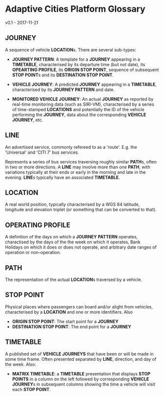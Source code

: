 Adaptive Cities Platform Glossary
=================================

v0.1 - 2017-11-21

JOURNEY
-------

A sequence of vehicle **LOCATION**s. There are several sub-types:

* **JOURNEY PATTERN**: A template for a **JOURNEY** appearing in a
**TIMETABLE**, characterised by its departure time (but _not_ date), its
**OPEARTING PROFILE**, its **ORIGIN STOP POINT**, sequence of subsequent
**STOP POINT**s and its **DESTINATION STOP POINT**.

* **VEHICLE JOURNEY**: A predicted **JOURNEY** appearing in a
**TIMETABLE**, characterised by its **JOURNEY PATTERN** and date.

* **MONITORED VEHICLE JOURNEY**: An actual **JOURNEY** as reported by
real-time monitoring data (such as SIRI-VM), characterised by a series
of time-stamped **LOCATIONS** and potentially the ID of the vehicle
performing the **JOURNEY**, data about the corresponding **VEHICLE
JOURNEY**, etc.

LINE
----

An advertised service, commonly refereed to as a 'route'. E.g. the
'Universal' and 'CITI 7' bus services.

Represents a series of bus services traversing roughly similar
**PATH**s, often in two or more directions. A **LINE** may involve more
than one **PATH**, with  variations typically at their ends or early in
the morning and late in the evening. **LINE**s typically have an
associated **TIMETABLE**.

LOCATION
--------

A real world position, typically characterised by a WGS 84 latitude,
longitude and elevation triplet (or something that can be converted to
that).

OPERATING PROFILE
-----------------

A definition of the days on which a **JOURNEY PATTERN** operates,
charactised by the days of the the week on which it operates, Bank
Holidays on which it does or does not operate, and arbitrary date ranges
of operation or non-operation.

PATH
----

The representation of the actual **LOCATION**s traversed by a vehicle.

STOP POINT
----------

Physical places where passengers can board and/or alight from
vehicles, characterised by a **LOCATION** and one or more identifiers.
Also

* **ORIGIN STOP POINT**: The start point for a **JOURNEY**
* **DESTINATION STOP POINT**: The end point for a **JOURNEY**

TIMETABLE
---------

A published set of **VEHICLE JOURNEYS** that have been or will be made
in some time frame. Often presented separated by **LINE**, direction,
and day of the week. Also:

* **MATRIX TIMETABLE**: a **TIMETABLE** presentation that displays
**STOP POINTS** in a column on the left followed by corresponding
**VEHICLE JOURNEY**s in subsequent columns showing the time a vehicle will
visit each **STOP POINT**.
